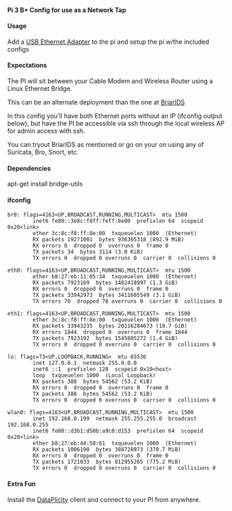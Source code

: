 #### Pi 3 B+ Config for use as a Network Tap 

#### Usage
Add a [USB Ethernet Adapter](https://www.amazon.com/gp/product/B00FFJ0RKE/) to the pi and setup the pi w/the included configs

#### Expectations
The PI will sit between your Cable Modem and Wireless Router using a Linux Ethernet Bridge.

This can be an alternate deployment than the one at [BriarIDS](https://github.com/musicmancorley/BriarIDS/wiki/Deployment-Instructions)

In this config you'll have both Ethernet ports without an IP (ifconfig output below), but have the PI be accessible via ssh through the local wireless AP for admin access with ssh. 

You can tryout BriarIDS as mentioned or go on your on using any of Suricata, Bro, Snort, etc.

#### Dependencies 
apt-get install bridge-utils

#### ifconfig

```
br0: flags=4163<UP,BROADCAST,RUNNING,MULTICAST>  mtu 1500
        inet6 fe80::3e8c:f8ff:feff:8e00  prefixlen 64  scopeid 0x20<link>
        ether 3c:8c:f8:ff:8e:00  txqueuelen 1000  (Ethernet)
        RX packets 19271001  bytes 936365318 (892.9 MiB)
        RX errors 0  dropped 0  overruns 0  frame 0
        TX packets 34  bytes 3114 (3.0 KiB)
        TX errors 0  dropped 0 overruns 0  carrier 0  collisions 0

eth0: flags=4163<UP,BROADCAST,RUNNING,MULTICAST>  mtu 1500
        ether b8:27:eb:11:05:34  txqueuelen 1000  (Ethernet)
        RX packets 7923169  bytes 1482418997 (1.3 GiB)
        RX errors 0  dropped 0  overruns 0  frame 0
        TX packets 33942973  bytes 3411605549 (3.1 GiB)
        TX errors 78  dropped 78 overruns 0  carrier 0  collisions 0

eth1: flags=4163<UP,BROADCAST,RUNNING,MULTICAST>  mtu 1500
        ether 3c:8c:f8:ff:8e:00  txqueuelen 1000  (Ethernet)
        RX packets 33943235  bytes 20116284673 (18.7 GiB)
        RX errors 1844  dropped 0  overruns 0  frame 1844
        TX packets 7923192  bytes 1545805272 (1.4 GiB)
        TX errors 0  dropped 0 overruns 0  carrier 0  collisions 0

lo: flags=73<UP,LOOPBACK,RUNNING>  mtu 65536
        inet 127.0.0.1  netmask 255.0.0.0
        inet6 ::1  prefixlen 128  scopeid 0x10<host>
        loop  txqueuelen 1000  (Local Loopback)
        RX packets 388  bytes 54562 (53.2 KiB)
        RX errors 0  dropped 0  overruns 0  frame 0
        TX packets 388  bytes 54562 (53.2 KiB)
        TX errors 0  dropped 0 overruns 0  carrier 0  collisions 0

wlan0: flags=4163<UP,BROADCAST,RUNNING,MULTICAST>  mtu 1500
        inet 192.168.0.199  netmask 255.255.255.0  broadcast 192.168.0.255
        inet6 fe80::d3b1:d50b:a9c0:d153  prefixlen 64  scopeid 0x20<link>
        ether b8:27:eb:44:50:61  txqueuelen 1000  (Ethernet)
        RX packets 1006190  bytes 388728973 (370.7 MiB)
        RX errors 0  dropped 0  overruns 0  frame 0
        TX packets 1721033  bytes 812955265 (775.2 MiB)
        TX errors 0  dropped 0 overruns 0  carrier 0  collisions 0
```

#### Extra Fun
Install the [DataPlicity](https://www.dataplicity.com) client and connect to your PI from anywhere.
